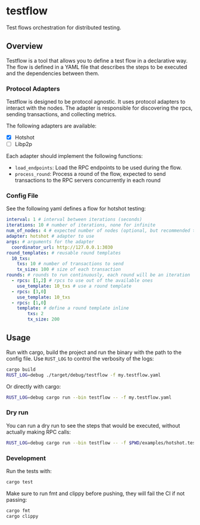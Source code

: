 # testflow

Test flows orchestration for distributed testing.

## Overview

Testflow is a tool that allows you to define a test flow in a declarative way. The flow is defined in a YAML file that describes the steps to be executed and the dependencies between them.

### Protocol Adapters

Testflow is designed to be protocol agnostic. It uses protocol adapters to interact with the nodes. The adapter is responsible for discovering the rpcs, sending transactions, and collecting metrics.

The following adapters are available:
- [x] Hotshot
- [ ] Libp2p

Each adapter should implement the following functions:

- `load_endpoints`: Load the RPC endpoints to be used during the flow.
- `process_round`: Process a round of the flow, expected to send transactions to the RPC servers concurrently in each round


### Config File

See the following yaml defines a flow for hotshot testing:

```yaml
interval: 1 # interval between iterations (seconds)
iterations: 10 # number of iterations, none for infinite
num_of_nodes: 4 # expected number of nodes (optional, but recommended to avoid index out of range errors)
adapter: hotshot # adapter to use
args: # arguments for the adapter
  coordinator_url: http://127.0.0.1:3030
round_templates: # reusable round templates
  10_txs:
    txs: 10 # number of transactions to send
    tx_size: 100 # size of each transaction
rounds: # rounds to run continuously, each round will be an iteration
  - rpcs: [1,2] # rpcs to use out of the available ones
    use_template: 10_txs # use a round template
  - rpcs: [3,0]
    use_template: 10_txs
  - rpcs: [1,0]
    template: # define a round template inline
        txs: 2
        tx_size: 200
```

## Usage

Run with cargo, build the project and run the binary with the path to the config file.
Use `RUST_LOG` to control the verbosity of the logs:

```bash
cargo build
RUST_LOG=debug ./target/debug/testflow -f my.testflow.yaml
```

Or directly with cargo:

```bash
RUST_LOG=debug cargo run --bin testflow -- -f my.testflow.yaml
```

### Dry run

You can run a dry run to see the steps that would be executed, without actually making RPC calls:

```bash
RUST_LOG=debug cargo run --bin testflow -- -f $PWD/examples/hotshot.testflow.yaml --dry-run
```

### Development

Run the tests with:

```bash
cargo test
```

Make sure to run fmt and clippy before pushing, they will fail the CI if not passing:

```bash
cargo fmt
cargo clippy
```


